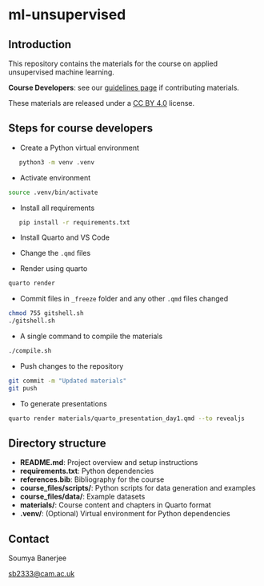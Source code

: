 # ml-unsupervised

## Introduction

This repository contains the materials for the course on applied unsupervised machine learning.

**Course Developers**: see our [guidelines page](https://cambiotraining.github.io/quarto-course-template/materials.html) if contributing materials.

These materials are released under a [CC BY 4.0](LICENSE.md) license.

## Steps for course developers

* Create a Python virtual environment

```bash
   python3 -m venv .venv
```

* Activate environment

```bash
source .venv/bin/activate
```

* Install all requirements

```bash
   pip install -r requirements.txt
```

* Install Quarto and VS Code

<!--* Preview Quarto markdown-->

* Change the `.qmd` files

* Render using quarto

```bash
quarto render
```

* Commit files in `_freeze` folder and any other `.qmd` files changed

```bash
chmod 755 gitshell.sh
./gitshell.sh
```

* A single command to compile the materials

```bash
./compile.sh
```
* Push changes to the repository

```bash
git commit -m "Updated materials"
git push
```

* To generate presentations

```bash
quarto render materials/quarto_presentation_day1.qmd --to revealjs 
```

## Directory structure

- **README.md**: Project overview and setup instructions  
- **requirements.txt**: Python dependencies  
- **references.bib**: Bibliography for the course  
- **course_files/scripts/**: Python scripts for data generation and examples  
- **course_files/data/**: Example datasets  
- **materials/**: Course content and chapters in Quarto format  
- **.venv/**: (Optional) Virtual environment for Python dependencies

## Contact

Soumya Banerjee

sb2333@cam.ac.uk
